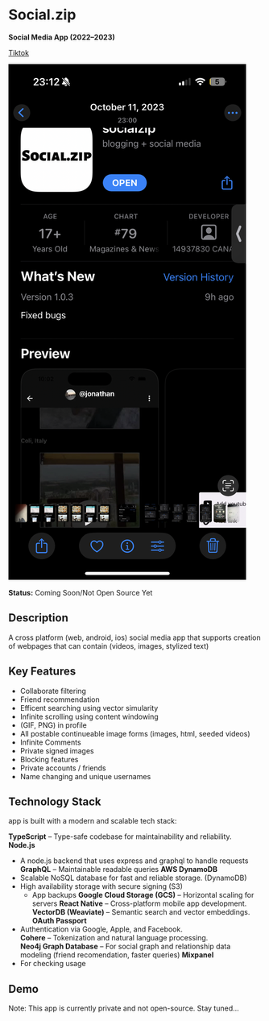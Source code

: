 # Social.zip  
**Social Media App (2022–2023)**  

[Tiktok](https://www.tiktok.com/@social..zip)

![App Store Image](app_store_image_of_app.png)  

**Status:** Coming Soon/Not Open Source Yet  

## Description
A cross platform (web, android, ios) social media app that supports creation of webpages that can contain (videos, images, stylized text)

## Key Features
- Collaborate filtering
- Friend recommendation
- Efficent searching using vector simularity
- Infinite scrolling using content windowing
- (GIF, PNG) in profile
- All postable continueable image forms (images, html, seeded videos)
- Infinite Comments
- Private signed images
- Blocking features
- Private accounts / friends
- Name changing and unique usernames


## Technology Stack
app is built with a modern and scalable tech stack:  

**TypeScript** 
– Type-safe codebase for maintainability and reliability.  
**Node.js**
- A node.js backend that uses express and graphql to handle requests
**GraphQL** 
– Maintainable readable queries 
**AWS DynamoDB** 
- Scalable NoSQL database for fast and reliable storage. (DynamoDB)  
- High availability storage with secure signing (S3)
    - App backups
**Google Cloud Storage (GCS)** 
– Horizontal scaling for servers 
**React Native** 
– Cross-platform mobile app development.  
**VectorDB (Weaviate)** 
– Semantic search and vector embeddings.  
**OAuth Passport** 
- Authentication via Google, Apple, and Facebook.  
**Cohere** 
– Tokenization and natural language processing.  
**Neo4j Graph Database** 
– For social graph and relationship data modeling (friend recomendation, faster queries)
**Mixpanel**
- For checking usage

## Demo



Note: This app is currently private and not open-source. Stay tuned...
